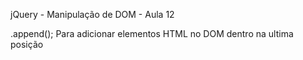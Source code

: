 jQuery - Manipulação de DOM - Aula 12

.append(); Para adicionar elementos HTML no DOM dentro na ultima posição
